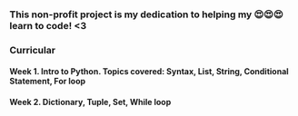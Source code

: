 ### This non-profit project is my dedication to helping my 😍😍😍 learn to code! <3

### Curricular
#### Week 1. Intro to Python. Topics covered: Syntax, List, String, Conditional Statement, For loop
#### Week 2. Dictionary, Tuple, Set, While loop
